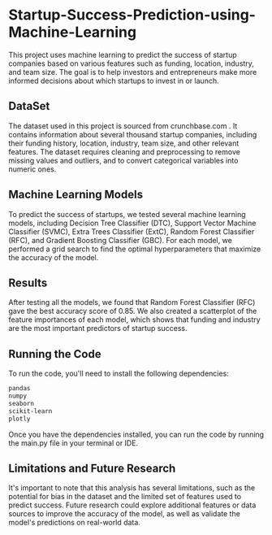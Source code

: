 # Startup-Success-Prediction-using-Machine-Learning

This project uses machine learning to predict the success of startup companies based on various features such as funding, location, industry, and team size. The goal is to help investors and entrepreneurs make more informed decisions about which startups to invest in or launch.

## DataSet
The dataset used in this project is sourced from crunchbase.com . It contains information about several thousand startup companies, including their funding history, location, industry, team size, and other relevant features. The dataset requires cleaning and preprocessing to remove missing values and outliers, and to convert categorical variables into numeric ones.

## Machine Learning Models
To predict the success of startups, we tested several machine learning models, including Decision Tree Classifier (DTC), Support Vector Machine Classifier (SVMC), Extra Trees Classifier (ExtC), Random Forest Classifier (RFC), and Gradient Boosting Classifier (GBC). For each model, we performed a grid search to find the optimal hyperparameters that maximize the accuracy of the model.

## Results
After testing all the models, we found that Random Forest Classifier (RFC) gave the best accuracy score of 0.85. We also created a scatterplot of the feature importances of each model, which shows that funding and industry are the most important predictors of startup success.

## Running the Code
To run the code, you'll need to install the following dependencies:
```bash
pandas
numpy
seaborn
scikit-learn
plotly
```
Once you have the dependencies installed, you can run the code by running the main.py file in your terminal or IDE.

## Limitations and Future Research
It's important to note that this analysis has several limitations, such as the potential for bias in the dataset and the limited set of features used to predict success. Future research could explore additional features or data sources to improve the accuracy of the model, as well as validate the model's predictions on real-world data.

